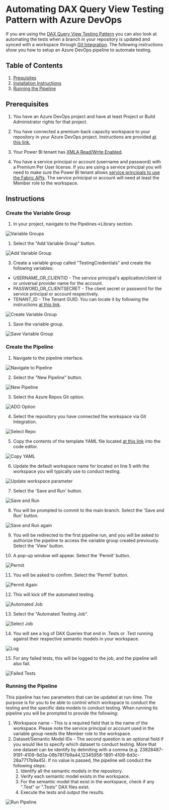 # Automating DAX Query View Testing Pattern with Azure DevOps

If you are using the [DAX Query View Testing Pattern](dax-query-view-testing-pattern.md) you can also look at automating the tests when a branch in your repository is updated and synced with a workspace through <a href="https://learn.microsoft.com/en-us/power-bi/developer/projects/projects-git" target="_blank">Git Integration</a>. The following instructions show you how to setup an Azure DevOps pipeline to automate testing.

## Table of Contents
1. [Prequisites](#prerequisites)
2. [Installation Instructions](#instructions)
3. [Running the Pipeline](#running-the-pipeline)

## Prerequisites

1. You have an Azure DevOps project and have at least Project or Build Administrator rights for that project.

2. You have connected a premium-back capacity workspace to your repository in your Azure DevOps project. Instructions are provided <a href="https://learn.microsoft.com/en-us/power-bi/developer/projects/projects-git" target="_blank">at this link.</a>

3. Your Power BI tenant has <a href="https://learn.microsoft.com/en-us/power-bi/enterprise/service-premium-connect-tools#enable-xmla-read-write" target="_blank">XMLA Read/Write Enabled</a>.

4. You have a service principal or account (username and password) with a Premium Per User license. If you are using a service principal you will need to make sure the Power BI tenant allows <a href="https://learn.microsoft.com/en-us/power-bi/enterprise/service-premium-service-principal#enable-service-principals">service principals to use the Fabric APIs</a>. The service prinicipal or account will need at least the Member role to the workspace.

## Instructions

### Create the Variable Group

1. In your project, navigate to the Pipelines->Library section.

![Variable Groups](../documentation/images/automated-testing-library.png)

1. Select the "Add Variable Group" button.

![Add Variable Group](../documentation/images/automated-testing-variable-group.png)

3. Create a variable group called "TestingCredentials" and create the following variables:

- USERNAME_OR_CLIENTID - The service principal's application/client id or universal provider name for the account.
- PASSWORD_OR_CLIENTSECRET - The client secret or password for the service principal or account respectively.
- TENANT_ID - The Tenant GUID.  You can locate it by following the instructions <a href="https://learn.microsoft.com/en-us/sharepoint/find-your-office-365-tenant-id" target="_blank">at this link</a>.

![Create Variable Group](../documentation/images/automated-testing-create-variable-group.png)

1. Save the variable group.

![Save Variable Group](../documentation/images/automated-testing-save-variable-group.png)

### Create the Pipeline

1. Navigate to the pipeline interface.

![Navigate to Pipeline](../documentation/images/automated-testing-navigate-pipeline.png)

2. Select the "New Pipeline" button.

![New Pipeline](../documentation/images/automated-testing-create-pipeline.png)

3. Select the Azure Repos Git option.

![ADO Option](../documentation/images/automated-testing-ado-option.png)

4. Select the repository you have connected the workspace via Git Integration.

![Select Repo](../documentation/images/automated-testing-select-repo.png)

5. Copy the contents of the template YAML file located <a href="https://raw.githubusercontent.com/kerski/fabric-dataops-patterns/development/DAX%20Query%20View%20Testing%20Pattern/scripts/Run-DaxTests.yml" target="_blank">at this link</a> into the code editor.

![Copy YAML](../documentation/images/automated-testing-copy-yaml.png)

6. Update the default workspace name for located on line 5 with the workspace you will typically use to conduct testing.

![Update workspace parameter](../documentation/images/automated-testing-update-workspace-parameter.png)

7. Select the 'Save and Run' button.

![Save and Run](../documentation/images/automated-testing-save-pipeline.png)

8. You will be prompted to commit to the main branch. Select the 'Save and Run' button.

![Save and Run again](../documentation/images/automated-testing-save-and-run.png)

9. You will be redirected to the first pipeline run, and you will be asked to authorize the pipeline to access the variable group created previously.  Select the 'View' button.

10. A pop-up window will appear. Select the 'Permit' button.

![Permit](../documentation/images/automated-testing-permit.png)

11. You will be asked to confirm.  Select the 'Permit' button.

![Permit Again](../documentation/images/automated-testing-permit-again.png)

12. This will kick off the automated testing.

![Automated Job](../documentation/images/automated-testing-job-running.png)

13. Select the "Automated Testing Job".

![Select Job](../documentation/images/automated-testing-select-job.png)

14. You will see a log of DAX Queries that end in .Tests or .Test running against their respective semantic models in your workspace.

![Log](../documentation/images/automated-testing-log.png)

15. For any failed tests, this will be logged to the job, and the pipeline will also fail.

![Failed Tests](../documentation/images/automated-testing-failed-tests.png)

### Running the Pipeline

This pipeline has two parameters that can be updated at run-time.  The purpose is for you to be able to control which workspace to conduct the testing and the specific data models to conduct testing.  When running tis pipeline you will be prompted to provide the following:

1) Workspace name - This is a required field that is the name of the workspace.  Please note the service principal or account used in the variable group needs the Member role to the workspace.
2) Dataset/Semantic Model IDs - The second question is an optional field if you would like to specify which dataset to conduct testing.  More that one dataset can be identify by delimiting with a comma (e.g. 23828487-9191-4109-8d3a-08b7817b9a44,12345958-1891-4109-8d3c-28a7717b9a45).  If no value is passed, the pipeline will conduct the following steps:
   1) Identify all the semantic models in the repository.
   2) Verify each semantic model exists in the workspace.
   3) For the semantic model that exist in the workspace, check if any ".Test" or ".Tests" DAX files exist.
   4) Execute the tests and output the results.

![Run Pipeline](../documentation/images/automated-testing-run-pipeline.png)
